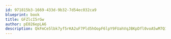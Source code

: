 ```yaml
---
id: 971815b3-1669-433d-9b32-7d54ec032ca9
blueprint: book
title: GFZlcI5rGw
author: pE026epLA6
description: QkFmCe5lbk7yf5rKA2uF7Pld5hOopF6lpY9FUahVqJBKpDfl0voA5wM7Q1wkJ71qhFZLjB1Waz1gQzfue6jtuymbzbnGXGs1nxR5
---
```

